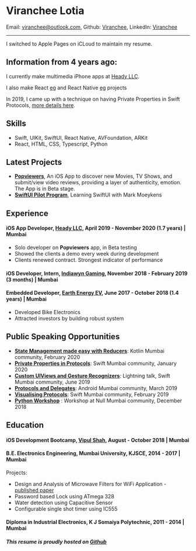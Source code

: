 # Viranchee Lotia

Email: [viranchee@outlook.com][email],
Github: [Viranchee][github],
LinkedIn: [Viranchee][linkedin]

---

I switched to Apple Pages on iCLoud to maintain my resume.

## Information from 4 years ago:
I currently make multimedia iPhone apps at [Heady LLC][heady]. 

I also make React [eg][reactProject] and React Native [eg][rnProject] projects

In 2019, I came up with a technique on having Private Properties in Swift Protocols, [more details here][PrivatePropertiesInProtocols].

## Skills

- Swift, UIKit, SwiftUI, React Native, AVFoundation, ARKit
- React, HTML, CSS, Typescript, Python

## Latest Projects 

- [**Popviewers**][popviewers], An iOS App to discover new Movies, TV Shows, and submit/view video reviews, providing a layer of authenticity, emotion. The App is in Beta stage.
- [**SwiftUI Pilot Program**][bigmtnstudios], Learning SwiftUI with Mark Moeykens

## Experience 

#### iOS App Developer, [Heady LLC][heady], April 2019 - November 2020 (1.7 years) | Mumbai

- Solo developer on **Popviewers** app, in Beta testing
- Showed the clients a demo every week during development
- Clients renewed contract. Strongest indicator of performance

#### iOS Developer, Intern, [Indiawyn Gaming][indiawyn], November 2018 - February 2019 (3 months) | Mumbai

#### Embedded Developer, [Earth Energy EV][earthEnergy], June 2017 - October 2018 (1.4 years) | Mumbai

- Developed Bike Electronics
- Attracted investors by building robust system

## Public Speaking Opportunities

- **[State Management made easy with Reducers][kotlinReducer]**: Kotlin Mumbai community, February 2020
- **[Private Properties in Protocols][swiftMumbaiPrivatePropertiesInProtocols]**: Swift Mumbai community, January 2020
- **[Custom UIViews and Gesture Recognizers][swiftUIViewLightning]**: Lightning talk, Swift Mumbai community, June 2019
- **[Protocols and Delegates][madProtocol]**: Android Mumbai community, March 2019
- **[Visualising Protocols][swiftMumbaiProtocols]**: Swift Mumbai community, February 2019
- **[Python Workshop][pythonWorkshop]** : Workshop at Null Mumbai community, December 2018

## Education

#### iOS Development Bootcamp, [Vipul Shah][vipulSpeaker], August - October 2018 | Mumbai

#### B.E. Electronics Engineering, Mumbai University, KJSCE, 2014 - 2017 | Mumbai


Projects:

- Design and Analysis of Microwave Filters for WiFi Application - [published paper][microwavePaper]
- Password based Lock using ATmega 328
- Water detection using Capacitive Sensor 
- Configurable single shot timer using IC555

#### Diploma in Industrial Electronics, K J Somaiya Polytechnic, 2011 - 2014 | Mumbai


##### This resume is proudly hosted on [Github][githubResume]

<!-- Links -->

<!-- Social Media -->

[twitter]: https://twitter.com/code_magician
[email]: mailto:viranchee@outlook.com
[linkedin]: https://www.linkedin.com/in/viranchee/
[website]: https://www.viranchee.com
[github]: https://github.com/Viranchee
[location]: https://www.google.co.in/maps/place/Mumbai
[githubResume]: https://github.com/Viranchee/Resume/blob/master/README.md

[twitterImg]: https://raster.shields.io/badge/Twitter-299-34A1F2.png
[emailImg]: https://raster.shields.io/badge/Email-viranchee%40outlook.com-red.png
[githubImg]: https://raster.shields.io/badge/Github-Viranchee-000000.png
[linkedinImg]: https://raster.shields.io/badge/LinkedIn-Viranchee-007AB4.png

<!-- Places Worked -->

[heady]: https://www.heady.io
[popviewers]: https://apps.apple.com/us/app/popviewers-movies-tv/id1367192101
[indiawyn]: https://www.indiawyn.com
[earthEnergy]: http://earthenergy-ev.com/

[vipulSpeaker]: https://www.de.droidcon.com/speaker/Vipul-Shah
[bigmtnstudios]: https://www.bigmountainstudio.com/swiftui-views-book

<!-- Publications -->

[microwavePaper]: http://www.ijetsr.com/images/short_pdf/1491812828_dmce943_ivenue_ijetsr.pdf

<!-- Talks -->

[pythonWorkshop]: https://www.null.co.in/events/524-mumbai-null-mumbai-public-puliya-15-december-2018-python
[swiftMumbaiProtocols]: https://www.meetup.com/SwiftMumbai/events/258465693/
[madProtocol]: https://www.meetup.com/gdg-mad/events/259838998/
[swiftUIViewLightning]: https://www.meetup.com/SwiftMumbai/events/260541095/
[swiftMumbaiPrivatePropertiesInProtocols]: https://www.meetup.com/SwiftMumbai/events/266462321/
[kotlinReducer]: https://www.meetup.com/Kotlin-User-Group-Mumbai/events/268077446/

<!-- Repos -->

[PrivatePropertiesInProtocols]: https://www.github.com/Viranchee/PrivatePropertiesInProtocols
[buggyAutoLayout]: https://github.com/Viranchee/BuggyAutolayout
[reactProject]: https://github.com/Viranchee/ChakraReactTypescript
[rnProject]: https://github.com/Viranchee/ReactNativeExplore

